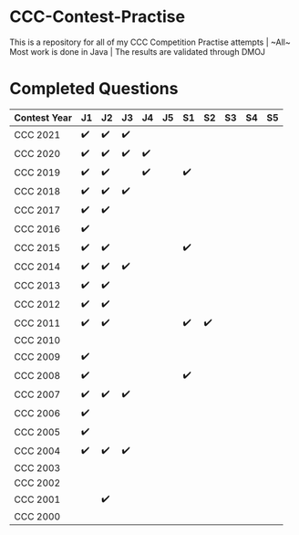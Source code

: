# CCC-Contest-Practise
This is a repository for all of my CCC Competition Practise attempts | ~All~ Most work is done in Java | The results are validated through DMOJ

# Completed Questions
|Contest Year |  J1  |  J2  |  J3  |  J4  |  J5  |  S1  |  S2  |  S3  |  S4  |  S5  |
|-------------|------|------|------|------|------|------|------|------|------|------|
| CCC 2021    |:heavy_check_mark:|:heavy_check_mark:|:heavy_check_mark:|      |      |      |      |      |      |      |
| CCC 2020    |:heavy_check_mark:|:heavy_check_mark:|:heavy_check_mark:|:heavy_check_mark:|         |      |      |      |      |      |
| CCC 2019    |:heavy_check_mark:|:heavy_check_mark:|      |:heavy_check_mark:|         |:heavy_check_mark:|      |      |      |      |
| CCC 2018    |:heavy_check_mark:|:heavy_check_mark:|:heavy_check_mark:|         |         |      |      |      |
| CCC 2017    |:heavy_check_mark:|:heavy_check_mark:|      |         |         |      |      |      |      |      |
| CCC 2016    |:heavy_check_mark:|      |      |         |         |      |      |      |      |      |
| CCC 2015    |:heavy_check_mark:|:heavy_check_mark:|      |         |         |:heavy_check_mark:|      |      |      |      |
| CCC 2014    |:heavy_check_mark:|:heavy_check_mark:|:heavy_check_mark:|         |         |      |      |      |      |      |
| CCC 2013    |:heavy_check_mark:|:heavy_check_mark:|      |         |         |      |      |      |      |      |
| CCC 2012    |:heavy_check_mark:|:heavy_check_mark:|      |         |         |      |      |      |      |      |
| CCC 2011    |:heavy_check_mark:|:heavy_check_mark:|      |         |         |:heavy_check_mark:|:heavy_check_mark:|      |      |      |
| CCC 2010    |      |      |      |         |         |      |      |      |      |      |
| CCC 2009    |:heavy_check_mark:|      |      |         |         |      |      |      |      |      |
| CCC 2008    |:heavy_check_mark:|      |      |         |         |:heavy_check_mark:|      |      |      |      |
| CCC 2007    |:heavy_check_mark:|:heavy_check_mark:|:heavy_check_mark:|         |         |      |      |      |      |      |
| CCC 2006    |:heavy_check_mark:|      |      |         |         |      |      |      |      |      |
| CCC 2005    |:heavy_check_mark:|      |      |         |         |      |      |      |      |      |
| CCC 2004    |:heavy_check_mark:|:heavy_check_mark:|:heavy_check_mark:|         |         |      |      |      |      |      |
| CCC 2003    |      |      |      |         |         |      |      |      |      |      |
| CCC 2002    |      |      |      |         |         |      |      |      |      |      |
| CCC 2001    |      |:heavy_check_mark:|      |         |         |      |      |      |      |      |
| CCC 2000    |      |      |      |         |         |      |      |      |      |      |
